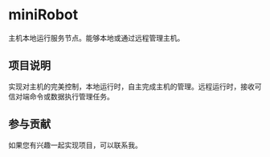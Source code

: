 # miniRobot
主机本地运行服务节点。能够本地或通过远程管理主机。

## 项目说明
实现对主机的完美控制，本地运行时，自主完成主机的管理。远程运行时，接收可信对端命令或数据执行管理任务。

## 参与贡献
如果您有兴趣一起实现项目，可以联系我。
